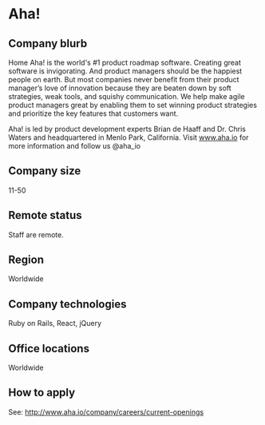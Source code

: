 # Aha!

## Company blurb

Home
Aha! is the world's #1 product roadmap software. Creating great software is invigorating. And product managers should be the happiest people on earth. But most companies never benefit from their product manager’s love of innovation because they are beaten down by soft strategies, weak tools, and squishy communication. We help make agile product managers great by enabling them to set winning product strategies and prioritize the key features that customers want.

Aha! is led by product development experts Brian de Haaff and Dr. Chris Waters and headquartered in Menlo Park, California. Visit www.aha.io for more information and follow us @aha_io

## Company size

11-50

## Remote status

Staff are remote.

## Region

Worldwide

## Company technologies

Ruby on Rails, React, jQuery

## Office locations

Worldwide

## How to apply

See: <http://www.aha.io/company/careers/current-openings>

